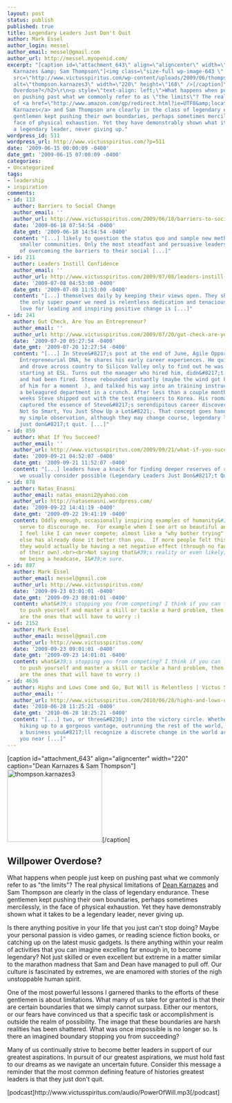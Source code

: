 ```yaml
---
layout: post
status: publish
published: true
title: Legendary Leaders Just Don't Quit
author: Mark Essel
author_login: messel
author_email: messel@gmail.com
author_url: http://messel.myopenid.com/
excerpt: "[caption id=\"attachment_643\" align=\"aligncenter\" width=\"220\" caption=\"Dean
  Karnazes &amp; Sam Thompson\"]<img class=\"size-full wp-image-643 \" title=\"thompson.karnazes3\"
  src=\"http://www.victusspiritus.com/wp-content/uploads/2009/06/thompson.karnazes3.jpeg\"
  alt=\"thompson.karnazes3\" width=\"220\" height=\"168\" />[/caption]\r\n<h2>Willpower
  Overdose?</h2>\r\n<p style=\"text-align: left;\">What happens when people just keep
  on pushing past what we commonly refer to as \"the limits\"? The real physical limitations
  of <a href=\"http://www.amazon.com/gp/redirect.html?ie=UTF8&amp;location=http%3A%2F%2Fwww.amazon.com%2Fs%3Fie%3DUTF8%26x%3D0%26ref%255F%3Dnb%255Fss%255Fgw%26y%3D0%26field-keywords%3Ddean%2520karnazes%26url%3Dsearch-alias%253Daps&amp;tag=dream06-20&amp;linkCode=ur2&amp;camp=1789&amp;creative=390957\">Dean
  Karnazes</a> and Sam Thompson are clearly in the class of legendary endurance. These
  gentlemen kept pushing their own boundaries, perhaps sometimes mercilessly, in the
  face of physical exhaustion. Yet they have demonstrably shown what it takes to be
  a legendary leader, never giving up."
wordpress_id: 511
wordpress_url: http://www.victusspiritus.com/?p=511
date: '2009-06-15 00:00:09 -0400'
date_gmt: '2009-06-15 07:00:09 -0400'
categories:
- Uncategorized
tags:
- leadership
- inspiration
comments:
- id: 113
  author: Barriers to Social Change
  author_email: ''
  author_url: http://www.victusspiritus.com/2009/06/18/barriers-to-social-change/
  date: '2009-06-18 07:54:54 -0400'
  date_gmt: '2009-06-18 14:54:54 -0400'
  content: "[...] likely to question the status quo and sample new methods within
    smaller communities. Only the most steadfast and persuasive leaders will be capable
    of overcoming the barriers to their social [...]"
- id: 211
  author: Leaders Instill Confidence
  author_email: ''
  author_url: http://www.victusspiritus.com/2009/07/08/leaders-instill-confidence/
  date: '2009-07-08 04:53:00 -0400'
  date_gmt: '2009-07-08 11:53:00 -0400'
  content: "[...] themselves daily by keeping their views open. They show us that
    the only super power we need is relentless dedication and tenacious will. Their
    love for leading and inspiring positive change is [...]"
- id: 241
  author: Gut Check, Are You an Entrepreneur?
  author_email: ''
  author_url: http://www.victusspiritus.com/2009/07/20/gut-check-are-you-an-entrepreneur/
  date: '2009-07-20 05:27:54 -0400'
  date_gmt: '2009-07-20 12:27:54 -0400'
  content: "[...] In Steve&#8217;s post at the end of June, Agile Opportunism &#8211;
    Entrepreneurial DNA, he shares his early career experiences. He quit his old job
    and drove across country to Silicon Valley only to find out he was fired before
    starting at ESL. Turns out the manager who hired him, didn&#8217;t have the authority
    and had been fired. Steve rebounded instantly (maybe the wind got knocked out
    of him for a moment  ), and talked his way into an training instructor job for
    a beleagured department in a crunch. After less than a couple months of 80 hour
    weeks Steve shipped out with the test engineers to Korea. His roomate at the time
    captured the essence of Steve&#8217;s serendipitous career discoveries, &#8220;You’re
    Not So Smart, You Just Show Up a Lot&#8221;. That concept goes hand in hand with
    my simple observation, although they may change course, legendary leader&#8217;s
    just don&#8217;t quit. [...]"
- id: 859
  author: What If You Succeed?
  author_email: ''
  author_url: http://www.victusspiritus.com/2009/09/21/what-if-you-succeed/
  date: '2009-09-21 04:52:07 -0400'
  date_gmt: '2009-09-21 11:52:07 -0400'
  content: "[...] leaders have a knack for finding deeper reserves of resolve than
    we usually consider possible (Legendary Leaders Just Don&#8217;t Quit [...]"
- id: 878
  author: Natas_Enasni
  author_email: natas_enasni2@yahoo.com
  author_url: http://natasenasni.wordpress.com/
  date: '2009-09-22 14:41:19 -0400'
  date_gmt: '2009-09-22 19:41:19 -0400'
  content: Oddly enough, occasionally inspiring examples of humanity&#39;s ability
    serve to discourage me.  For example when I see art so beautiful and compelling
    I feel like I can never compete; almost like a "why bother trying" because somebody
    else has already done it better than you.  If more people felt this than inspired
    they would actually be having a net negative effect (through no fault or misdeed
    of their own).<br><br>Not saying that&#39;s reality or even likely; it&#39;s just
    me being a headcase, I&#39;m sure.
- id: 887
  author: Mark Essel
  author_email: messel@gmail.com
  author_url: http://www.victusspiritus.com/
  date: '2009-09-23 03:01:01 -0400'
  date_gmt: '2009-09-23 08:01:01 -0400'
  content: what&#39;s stopping you from competing? I think if you can find the will
    to push yourself and master a skill or tackle a hard problem, then these leaders
    are the ones that will have to worry :)
- id: 2152
  author: Mark Essel
  author_email: messel@gmail.com
  author_url: http://www.victusspiritus.com/
  date: '2009-09-23 09:01:01 -0400'
  date_gmt: '2009-09-23 14:01:01 -0400'
  content: what&#39;s stopping you from competing? I think if you can find the will
    to push yourself and master a skill or tackle a hard problem, then these leaders
    are the ones that will have to worry :)
- id: 4636
  author: Highs and Lows Come and Go, But Will is Relentless | Victus Spiritus
  author_email: ''
  author_url: http://www.victusspiritus.com/2010/06/28/highs-and-lows-come-and-go-but-will-is-relentless/
  date: '2010-06-28 11:25:21 -0400'
  date_gmt: '2010-06-28 18:25:21 -0400'
  content: "[...] two, or three&#8230;) into the victory circle. Whether it&#8217;s
    hiking up to a gorgeous vantage, outrunning the rest of the world, or forging
    a business you&#8217;ll recognize a discrete change in the world around you as
    you near [...]"
---
```

<p>[caption id="attachment_643" align="aligncenter" width="220" caption="Dean Karnazes &amp; Sam Thompson"]<img class="size-full wp-image-643 " title="thompson.karnazes3" src="http://www.victusspiritus.com/wp-content/uploads/2009/06/thompson.karnazes3.jpeg" alt="thompson.karnazes3" width="220" height="168" />[/caption]</p>
<h2>Willpower Overdose?</h2>
<p style="text-align: left;">What happens when people just keep on pushing past what we commonly refer to as "the limits"? The real physical limitations of <a href="http://www.amazon.com/gp/redirect.html?ie=UTF8&amp;location=http%3A%2F%2Fwww.amazon.com%2Fs%3Fie%3DUTF8%26x%3D0%26ref%255F%3Dnb%255Fss%255Fgw%26y%3D0%26field-keywords%3Ddean%2520karnazes%26url%3Dsearch-alias%253Daps&amp;tag=dream06-20&amp;linkCode=ur2&amp;camp=1789&amp;creative=390957">Dean Karnazes</a> and Sam Thompson are clearly in the class of legendary endurance. These gentlemen kept pushing their own boundaries, perhaps sometimes mercilessly, in the face of physical exhaustion. Yet they have demonstrably shown what it takes to be a legendary leader, never giving up.<a id="more"></a><a id="more-511"></a></p>
<p style="text-align: left;">Is there anything positive in your life that you just can't stop doing? Maybe your personal passion is video games, or reading science fiction books, or catching up on the latest music gadgets. Is there anything within your realm of activities that you can imagine excelling far enough in, to become legendary? Not just skilled or even excellent but extreme in a matter similar to the marathon madness that Sam and Dean have managed to pull off. Our culture is fascinated by extremes, we are enamored with stories of the nigh unstoppable human spirit.</p>
<p style="text-align: left;">One of the most powerful lessons I garnered thanks to the efforts of these gentlemen is about limitations. What many of us take for granted is that their are certain boundaries that we simply cannot surpass. Either our mentors, or our fears have convinced us that a specific task or accomplishment is outside the realm of possibility. The image that these boundaries are harsh realities has been shattered. What was once impossible is no longer so. Is there an imagined boundary stopping you from succeeding?</p>
<p style="text-align: left;">Many of us continually strive to become better leaders in support of our greatest aspirations. In pursuit of our greatest aspirations, we must hold fast to our dreams as we navigate an uncertain future. Consider this message a reminder that the most common defining feature of histories greatest leaders is that they just don't quit.</p>
<p>[podcast]http://www.victusspiritus.com/audio/PowerOfWill.mp3[/podcast]</p>
